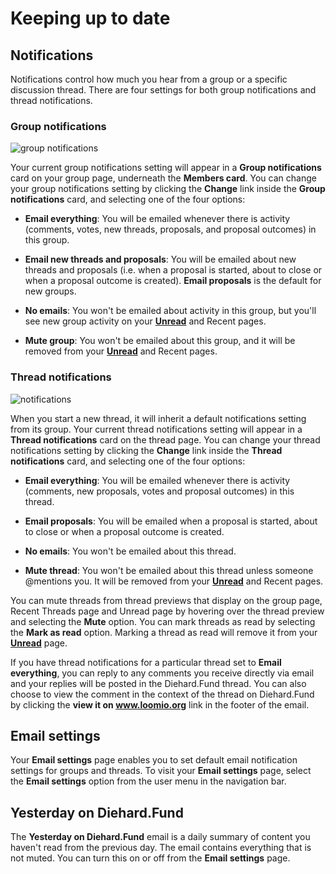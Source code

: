 # Keeping up to date

## Notifications

Notifications control how much you hear from a group or a specific discussion thread. There are four settings for both group notifications and thread notifications.

### Group notifications

<img class="screenshot" alt="group notifications" src="edit_group_notifications.gif" />

Your current group notifications setting will appear in a **Group notifications** card on your group page, underneath the **Members card**. You can change your group notifications setting by clicking the **Change** link inside the **Group notifications** card, and selecting one of the four options:

* **Email everything**: You will be emailed whenever there is activity (comments, votes, new threads, proposals, and proposal outcomes) in this group.

* **Email new threads and proposals**: You will be emailed about new threads and proposals (i.e. when a proposal is started, about to close or when a proposal outcome is created). **Email proposals** is the default for new groups.

* **No emails**: You won't be emailed about activity in this group, but you'll see new group activity on your [**Unread**](reading_diehard_fund.html#unread-threads) and Recent pages.

* **Mute group**: You won't be emailed about this group, and it will be removed from your [**Unread**](reading_diehard_fund.html#unread-threads) and Recent pages.

### Thread notifications

<img class="screenshot" alt="notifications" src="edit_thread_notifications.gif" />

When you start a new thread, it will inherit a default notifications setting from its group. Your current thread notifications setting will appear in a **Thread notifications** card on the thread page. You can change your thread notifications setting by clicking the **Change** link inside the **Thread notifications** card, and selecting one of the four options:


* **Email everything**: You will be emailed whenever there is activity (comments, new proposals, votes and proposal outcomes) in this thread.

* **Email proposals**: You will be emailed when a proposal is started, about to close or when a proposal outcome is created.

* **No emails**: You won't be emailed about this thread.

* **Mute thread**: You won't be emailed about this thread unless someone @mentions you. It will be removed from your [**Unread**](reading_diehard_fund.html#unread-threads) and Recent pages.

You can mute threads from thread previews that display on the group page, Recent Threads page and Unread page by hovering over the thread preview and selecting the **Mute** option. You can mark threads as read by selecting the **Mark as read** option. Marking a thread as read will remove it from your [**Unread**](reading_diehard_fund.html#unread-threads) page.

If you have thread notifications for a particular thread set to **Email everything**, you can reply to any comments you receive directly via email and your replies will be posted in the Diehard.Fund thread. You can also choose to view the comment in the context of the thread on Diehard.Fund by clicking the **view it on www.loomio.org** link in the footer of the email.


## Email settings

Your **Email settings** page enables you to set default email notification settings for groups and threads. To visit your **Email settings** page, select the **Email settings** option from the user menu in the navigation bar.

## Yesterday on Diehard.Fund

The **Yesterday on Diehard.Fund** email is a daily summary of content you haven't read from the previous day. The email contains everything that is not muted. You can turn this on or off from the **Email settings** page.
